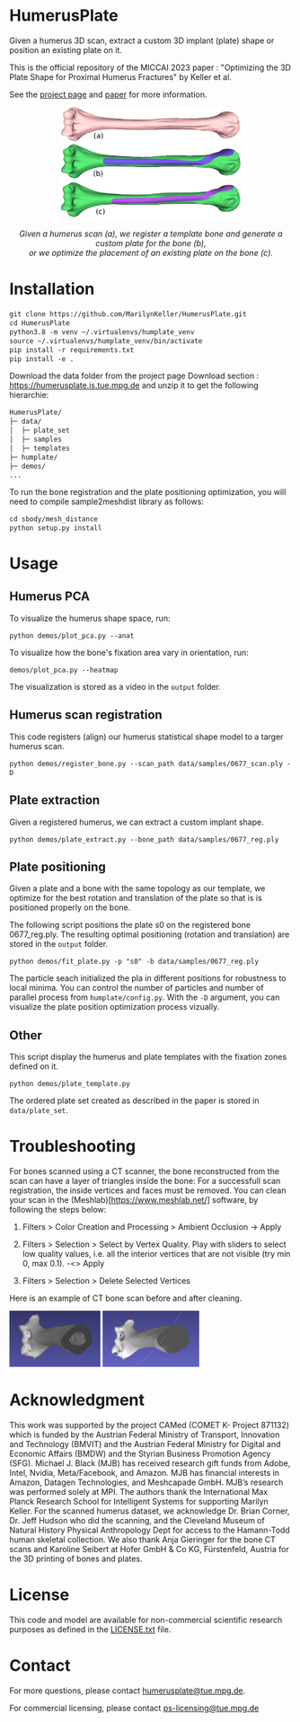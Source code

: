 # HumerusPlate

Given a humerus 3D scan, extract a custom 3D implant (plate) shape or position an existing plate on it.

This is the official repository of the MICCAI 2023 paper : "Optimizing the 3D Plate Shape for Proximal Humerus Fractures" by Keller et al. 

See the [project page](https://humerusplate.is.tue.mpg.de/) and [paper](https://humerusplate.is.tue.mpg.de/media/upload/paper2383.pdf) for more information.


<p align="center">
  <img src="figures/code_summary_figure.png" alt="teaser" height="200" >
</p>

<p style="text-align: center;"><i> 
Given a humerus scan (a), we register a template bone and generate a custom plate for the bone (b), <br>or we optimize the placement of an existing plate on the bone (c).</i></p>


# Installation

```
git clone https://github.com/MarilynKeller/HumerusPlate.git
cd HumerusPlate
python3.8 -m venv ~/.virtualenvs/humplate_venv
source ~/.virtualenvs/humplate_venv/bin/activate
pip install -r requirements.txt
pip install -e .
```

Download the data folder from the project page Download section : https://humerusplate.is.tue.mpg.de and unzip it to get the following hierarchie: 

```
HumerusPlate/
├─ data/
│  ├─ plate_set
│  ├─ samples
│  ├─ templates
├─ humplate/
├─ demos/
...
```

To run the bone registration and the plate positioning optimization, you will need to compile sample2meshdist library as follows:

```
cd sbody/mesh_distance
python setup.py install
```

# Usage

## Humerus PCA

To visualize the humerus shape space, run:
```
python demos/plot_pca.py --anat
```

To visualize how the bone's fixation area vary in orientation, run:
```
demos/plot_pca.py --heatmap
```

The visualization is stored as a video in the `output` folder.

## Humerus scan registration

This code registers (align) our humerus statistical shape model to a targer humerus scan.

```
python demos/register_bone.py --scan_path data/samples/0677_scan.ply -D
```

## Plate extraction 

Given a registered humerus, we can extract a custom implant shape.
```
python demos/plate_extract.py --bone_path data/samples/0677_reg.ply
```

## Plate positioning 

Given a plate and a bone with the same topology as our template, we optimize for the best rotation and translation of the plate so that is is positioned properly on the bone.

The following script positions the plate s0 on the registered bone 0677_reg.ply. The resulting optimal positioning (rotation and translation) are stored in the `output` folder.
```
python demos/fit_plate.py -p "s0" -b data/samples/0677_reg.ply
```

The particle seach initialized the pla in different positions for robustness to local minima. You can control the number of particles and number of parallel process from `humplate/config.py`.
With the `-D` argument, you can visualize the plate position optimization process vizually. 

## Other

This script display the humerus and plate templates with the fixation zones defined on it.
```
python demos/plate_template.py
```

The ordered plate set created as described in the paper is stored in `data/plate_set`.

# Troubleshooting

For bones scanned using a CT scanner, the bone reconstructed from the scan can have a layer of triangles inside the bone:
For a successfull scan registration, the inside vertices and faces must be removed. You can clean your scan in the (Meshlab)[https://www.meshlab.net/] software, by following the steps below:

1. Filters > Color Creation and Processing > Ambient Occlusion -> Apply 

2. Filters > Selection > Select by Vertex Quality. Play with sliders to select low quality values, i.e. all the interior vertices that are not visible (try min 0, max 0.1). -<> Apply

3. Filters > Selection > Delete Selected Vertices

Here is an example of CT bone scan before and after cleaning.

<img src="figures/bone_faces_inside.png" alt="bone_faces_inside" height="100"/>
<img src="figures/bone_cleaned.png" alt="bone_cleaned" height="100"/>


# Acknowledgment

This work was supported by the project CAMed (COMET K- Project 871132) which is funded by the Austrian Federal Ministry of Transport, Innovation and Technology (BMVIT) and the Austrian Federal Ministry for Digital and Economic Affairs (BMDW) and the Styrian Business Promotion Agency (SFG). Michael J. Black (MJB) has received research gift funds from Adobe, Intel, Nvidia, Meta/Facebook, and Amazon. MJB has financial interests in Amazon, Datagen Technologies, and Meshcapade GmbH. MJB’s research was performed solely at MPI. The authors thank the International Max Planck Research School for Intelligent Systems for supporting Marilyn Keller.
For the scanned humerus dataset, we acknowledge Dr. Brian Corner, Dr. Jeff Hudson who did the scanning, and the Cleveland Museum of Natural History Physical Anthropology Dept for access to the Hamann-Todd human skeletal collection. We also thank Anja Gieringer for the bone CT scans and Karoline Seibert at Hofer GmbH & Co KG, Fürstenfeld, Austria for the 3D printing of bones and plates.


# License

This code and model are available for non-commercial scientific research purposes as defined in the [LICENSE.txt](LICENSE.txt) file.


# Contact

For more questions, please contact humerusplate@tue.mpg.de.

For commercial licensing, please contact ps-licensing@tue.mpg.de